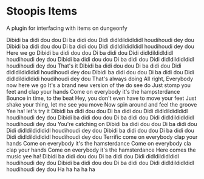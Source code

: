 # Stoopis Items
A plugin for interfacing with items on dungeonfy


































































Dibidi ba didi dou dou
Di ba didi dou
Didi didldildidldidl houdihoudi dey dou
Dibidi ba didi dou dou
Di ba didi dou
Didi didldildidldidl houdihoudi dey dou
Here we go
Dibidi ba didi dou dou
Di ba didi dou
Didi didldildidldidl houdihoudi dey dou
Dibidi ba didi dou dou
Di ba didi dou
Didi didldildidldidl houdihoudi dey dou
That's it
Dibidi ba didi dou dou
Di ba didi dou
Didi didldildidldidl houdihoudi dey dou
Dibidi ba didi dou dou
Di ba didi dou
Didi didldildidldidi houdihoudi dey dou
That's always doing
All right, Everybody now here we go
It's a brand new version of the do see do
Just stomp you feet and clap your hands
Come on everybody it's the hampsterdance
Bounce in time, to the beat
Hey, you don't even have to move your feet
Just shake your thing, let me see you move
Now spin around and feel the groove
Yee ha! let's try it
Dibidi ba didi dou dou
Di ba didi dou
Didi didldildidldidl houdihoudi dey dou
Dibidi ba didi dou dou
Di ba didi dou
Didi didldildidldidl houdihoudi dey dou
You're catching on
Dibidi ba didi dou dou
Di ba didi dou
Didi didldildidldidl houdihoudi dey dou
Dibidi ba didi dou dou
Di ba didi dou
Didi didldildidldidl houdihoudi dey dou
Terrific come on everybody clap your hands
Come on everybody it's the hamsterdance
Come on everybody cla clap your hands
Come on everybody it's the hamsterdance
Here comes the music yee ha!
Dibidi ba didi dou dou
Di ba didi dou
Didi didldildidldidl houdihoudi dey dou
Dibidi ba didi dou dou
Di ba didi dou
Didi didldildidldidl houdihoudi dey dou
Ha ha ha ha ha
